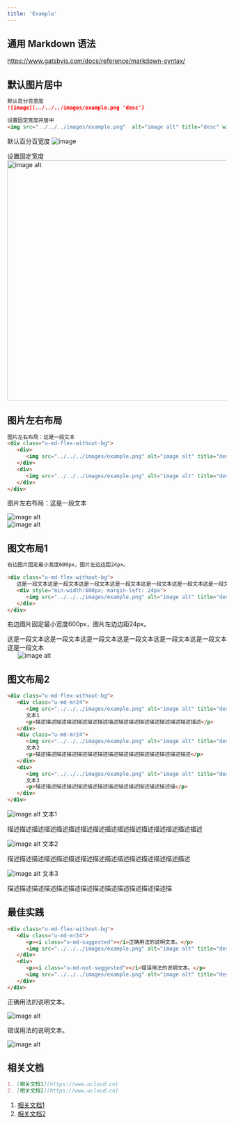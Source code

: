 ```yaml
---
title: 'Example'
---
```


## 通用 Markdown 语法

https://www.gatsbyjs.com/docs/reference/markdown-syntax/

## 默认图片居中

```md
默认百分百宽度
![image](../../../images/example.png 'desc')

设置固定宽度并居中
<img src="../../../images/example.png"  alt="image alt" title="desc" width="550" align="center" />
```

默认百分百宽度
![image](../../../images/example.png 'desc')

设置固定宽度
<img src="../../../images/example.png"  alt="image alt" title="desc" width="550" align="center" />

## 图片左右布局

```md
图片左右布局：这是一段文本
<div class="u-md-flex-without-bg">
   <div>
      <img src="../../../images/example.png" alt="image alt" title="desc" />
   </div>
   <div>
      <img src="../../../images/example.png" alt="image alt" title="desc" />
   </div>
</div>
```

图片左右布局：这是一段文本
<div class="u-md-flex-without-bg">
   <div>
      <img src="../../../images/example.png" alt="image alt" title="desc" />
   </div>
   <div>
      <img src="../../../images/example.png" alt="image alt" title="desc" />
   </div>
</div>

## 图文布局1

```md
右边图片固定最小宽度600px，图片左边边距24px。

<div class="u-md-flex-without-bg">
   这是一段文本这是一段文本这是一段文本这是一段文本这是一段文本这是一段文本这是一段文本
   <div style="min-width:600px; margin-left: 24px">
      <img src="../../../images/example.png" alt="image alt" title="desc" />
   </div>
</div>
```

右边图片固定最小宽度600px，图片左边边距24px。

<div class="u-md-flex-without-bg">
   这是一段文本这是一段文本这是一段文本这是一段文本这是一段文本这是一段文本这是一段文本
   <div style="min-width:600px; margin-left: 24px">
      <img src="../../../images/example.png" alt="image alt" title="desc" />
   </div>
</div>

## 图文布局2

```md
<div class="u-md-flex-without-bg">
   <div class="u-md-mr24">
      <img src="../../../images/example.png" alt="image alt" title="desc" />
      文本1
      <p>描述描述描述描述描述描述描述描述描述描述描述描述描述描述描述描述</p>
   </div>
   <div class="u-md-mr24">
      <img src="../../../images/example.png" alt="image alt" title="desc" />
      文本2
      <p>描述描述描述描述描述描述描述描述描述描述描述描述描述描述描述</p>
   </div>
   <div>
      <img src="../../../images/example.png" alt="image alt" title="desc" />
      文本3
      <p>描述描述描述描述描述描述描述描述描述描述描述描述描述描</p>
   </div>
</div>
```

<div class="u-md-flex-without-bg">
   <div class="u-md-mr24">
      <img src="../../../images/example.png" alt="image alt" title="desc" />
      文本1
      <p>描述描述描述描述描述描述描述描述描述描述描述描述描述描述描述描述</p>
   </div>
   <div class="u-md-mr24">
      <img src="../../../images/example.png" alt="image alt" title="desc" />
      文本2
      <p>描述描述描述描述描述描述描述描述描述描述描述描述描述描述描述</p>
   </div>
   <div>
      <img src="../../../images/example.png" alt="image alt" title="desc" />
      文本3
      <p>描述描述描述描述描述描述描述描述描述描述描述描述描述描</p>
   </div>
</div>

## 最佳实践

```md
<div class="u-md-flex-without-bg">
   <div class="u-md-mr24">
      <p><i class="u-md-suggested"></i>正确用法的说明文本。</p>
      <img src="../../../images/example.png" alt="image alt" title="desc" />
   </div>
   <div>
      <p><i class="u-md-not-suggested"></i>错误用法的说明文本。</p>
      <img src="../../../images/example.png" alt="image alt" title="desc" />
   </div>
</div>
```

<div class="u-md-flex-without-bg">
   <div class="u-md-mr24">
      <p><i class="u-md-suggested"></i>正确用法的说明文本。</p>
      <img src="../../../images/example.png" alt="image alt" title="desc" />
   </div>
   <div>
      <p><i class="u-md-not-suggested"></i>错误用法的说明文本。</p>
      <img src="../../../images/example.png" alt="image alt" title="desc" />
   </div>
</div>

## 相关文档

```md
1. [相关文档1](https://www.ucloud.cn)
2. [相关文档2](https://www.ucloud.cn)
```

1. [相关文档1](https://www.ucloud.cn)
2. [相关文档2](https://www.ucloud.cn)